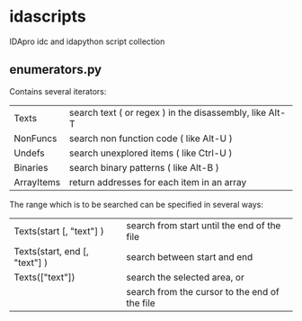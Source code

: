 idascripts
==========

IDApro idc and idapython script collection 


enumerators.py
--------------

Contains several iterators:

|             |                                                          |
| ----------- | -------------------------------------------------------- |
| Texts       | search text ( or regex ) in the disassembly, like Alt-T  |
| NonFuncs    | search non function code ( like Alt-U )                  |
| Undefs      | search unexplored items ( like Ctrl-U )                  |
| Binaries    | search binary patterns ( like Alt-B )                    |
| ArrayItems  | return addresses for each item in an array               |

The range which is to be searched can be specified in several ways:

|                               |                                                |
| ----------------------------- | ---------------------------------------------- |
| Texts(start [, "text"] )      | search from start until the end of the file    |
| Texts(start, end [, "text"] ) | search between start and end                   |
| Texts(["text"])               | search the selected area, or                   |
|                               | search from the cursor to the end of the file  |

